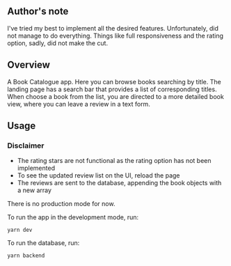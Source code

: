 ## Author's note

I've tried my best to implement all the desired features.
Unfortunately, did not manage to do everything.
Things like full responsiveness and the rating option, sadly, did not make the cut.

## Overview

A Book Catalogue app. Here you can browse books searching by title.
The landing page has a search bar that provides a list of corresponding titles. When choose a book from the list, you are directed to a more detailed book view, where you can leave a review in a text form.

## Usage

### Disclaimer

- The rating stars are not functional as the rating option has not been implemented
- To see the updated review list on the UI, reload the page
- The reviews are sent to the database, appending the book objects with a new array

There is no production mode for now.

To run the app in the development mode, run:

```shell
yarn dev
```

To run the database, run:

```shell
yarn backend
```
